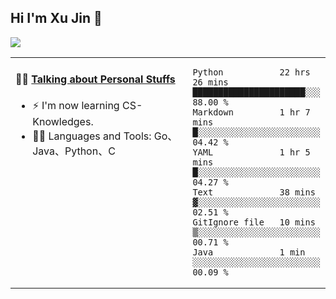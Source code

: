 
## Hi I'm Xu Jin 👋
![](https://komarev.com/ghpvc/?username=jiayouxujin&color=brightgreen&label=PROFILE+VIEWS)



<table align="center">
<tr>
<td valign="top" width="60%">

#### 🏋️‍♀️ <a href="https://github.com/jiayouxujin" target="_blank">Talking about Personal Stuffs</a>
<!-- recent_releases starts -->

- ⚡  I'm now learning CS-Knowledges.  
- 🏊‍♂️ Languages and Tools: Go、Java、Python、C
<!-- recent_releases ends -->
</td>
<td>
 
<!--START_SECTION:waka-->

```text
Python           22 hrs 26 mins  ██████████████████████░░░   88.00 %
Markdown         1 hr 7 mins     █░░░░░░░░░░░░░░░░░░░░░░░░   04.42 %
YAML             1 hr 5 mins     █░░░░░░░░░░░░░░░░░░░░░░░░   04.27 %
Text             38 mins         ▓░░░░░░░░░░░░░░░░░░░░░░░░   02.51 %
GitIgnore file   10 mins         ▒░░░░░░░░░░░░░░░░░░░░░░░░   00.71 %
Java             1 min           ░░░░░░░░░░░░░░░░░░░░░░░░░   00.09 %
```

<!--END_SECTION:waka-->
 
</td>
</tr>
</table>





